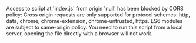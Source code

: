 
Access to script at 'index.js' from origin 'null' has been blocked by CORS policy: Cross origin requests are only supported for protocol schemes: http, data, chrome, chrome-extension, chrome-untrusted, https.
ES6 modules are subject to same-origin policy. You need to run this script from a local server, opening the file directly with a browser will not work.
